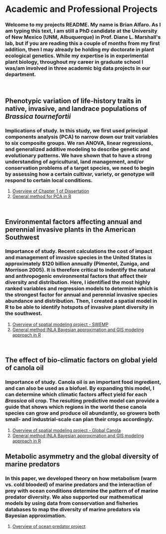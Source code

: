 # Academic and Professional Projects

### Welcome to my projects README. My name is Brian Alfaro. As I am typing this text, I am still a PhD candidate at the University of New Mexico (UNM, Albuquerque) in Prof. Diane L. Marshall's lab, but if you are reading this a couple of months from my first addition, then I may already be holding my doctorate in plant ecological genetics. While my expertise is in experimental plant biology, throughout my career in graduate school I was/am involved in three academic big data projects in our department. <br />

<br />

## Phenotypic variation of life‐history traits in native, invasive, and landrace populations of *Brassica tournefortii*

### Implications of study. In this study, we first used principal components analysis (PCA) to narrow down our trait variables to six composite groups. We ran ANOVA, linear regressions, and generalized additive modeling to describe genetic and evolutionary patterns. We have shown that to have a strong understanding of agricultural, land management, and/or conservation problems of a target species, we need to begin by assessing how a certain cultivar, variety, or genotype will respond to certain local conditions. 

1. [Overview of Chapter 1 of Dissertation](https://github.com/brianalf-hub/dissertationcodes/blob/master/CH1Overview.md)
2. [General method for PCA in R](https://github.com/brianalf-hub/dissertationcodes/blob/master/ch1.pca)

<br />

## Environmental factors affecting annual and perennial invasive plants in the American Southwest

### Importance of study. Recent calculations the cost of impact and management of invasive species in the United States is approximately $120 billion annually (Pimentel, Zuniga, and Morrison 2005). It is therefore critical to indentify the natural and anthropogenic environmental factors that affect their diversity and distribution. Here, I identified the most highly ranked variables and regression models to determine which is the strongest factor for annual and perennial invasive species abundance and distribution. Then, I created a spatial model in R to be able to identify hotspots of invasive plant diversity in the southwest. 

1. [Overview of spatial modeling project - SWEMP](https://github.com/brianalf-hub/swemp/blob/master/README.md)
2. [General method INLA Bayesian approximation and GIS modeling approach in R](https://github.com/brianalf-hub/swemp/blob/master/codes)

<br />

## The effect of bio-climatic factors on global yield of canola oil

### Importance of study. Canola oil is an important food ingredient, and can also be used as a biofuel. By expanding this model, I can determine which climatic factors affect yield for each *Brassica* oil crop. The resulting predictive model can provide a guide that shows which regions in the world these canola species can grow and produce oil abundantly, so growers both small- and industrial-scale can plan their crops accordingly. 

1. [Overview of spatial modeling project - Global Canola](https://github.com/brianalf-hub/canolaoilprediction/blob/master/CanolaOverview.md)
2. [General method INLA Bayesian approximation and GIS modeling approach in R](https://github.com/brianalf-hub/canolaoilprediction/blob/master/INLA%20%26%20GIS%20codes)

## Metabolic asymmetry and the global diversity of marine predators

### In this paper, we developed theory on how metabolism (warm vs. cold blooded) of marine predators and the interaction of prey with ocean conditions determine the pattern of of marine predator diversity. We also supported our mathematical models by using data from conservation and fisheries databases to map the diversity of marine predators via Bayesian approximation. 

1. [Overview of ocean predator project](https://github.com/brianalf-hub/metabolic-oceans/blob/master/OceanOverview.md)

